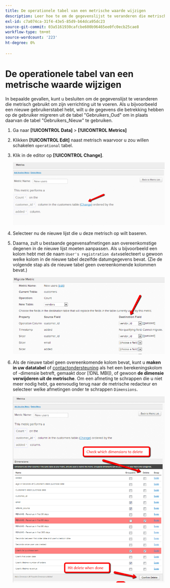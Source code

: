 ```yaml
---
title: De operationele tabel van een metrische waarde wijzigen
description: Leer hoe te om de gegevenslijst te veranderen die metrisch gebruikt om zijn verrichting uit te voeren.
exl-id: c7a074ca-31f4-43e5-85d9-b64dca95dc23
source-git-commit: 03a5161930cafcbe600b96465ee0fc0ecb25cae8
workflow-type: tm+mt
source-wordcount: '223'
ht-degree: 0%

---
```


# De operationele tabel van een metrische waarde wijzigen

In bepaalde gevallen, kunt u besluiten om de gegevenslijst te veranderen die metrisch gebruikt om zijn verrichting uit te voeren. Als u bijvoorbeeld een nieuwe gebruikerstabel hebt, wilt u de gegevens die betrekking hebben op de gebruiker migreren uit de tabel &quot;Gebruikers\_Oud&quot; om in plaats daarvan de tabel &quot;Gebruikers\_Nieuw&quot; te gebruiken.

1. Ga naar **[!UICONTROL Data]** > **[!UICONTROL Metrics]**
1. Klikken **[!UICONTROL Edit]** naast metrisch waarvoor u zou willen schakelen `operational` tabel.
1. Klik in de editor op **[!UICONTROL Change]**.

   ![](../../assets/change-metrics-1.png)
1. Selecteer nu de nieuwe lijst die u deze metrisch op wilt baseren.
1. Daarna, zult u bestaande gegevensafmetingen aan overeenkomstige degenen in de nieuwe lijst moeten aanpassen. Als u bijvoorbeeld een kolom hebt met de naam `User's registration date`selecteert u gewoon welke kolom in de nieuwe tabel dezelfde datumgegevens bevat. (Zie de volgende stap als de nieuwe tabel geen overeenkomende kolommen bevat.)

   ![](../../assets/change-metrics-2.png)

1. Als de nieuwe tabel geen overeenkomende kolom bevat, kunt u **maken in uw datatabel** of [contactondersteuning](../../guide-overview.md) als het een berekeningskolom of -dimensie betreft, gemaakt door [!DNL MBI]), of gewoon **de dimensie verwijderen uit de metrische**. Om een afmeting te schrappen die u niet meer nodig hebt, ga eenvoudig terug naar de metrische redacteur en selecteer welke afmetingen onder te schrappen `Dimensions`.

   ![](../../assets/change-metrics-3.png)
